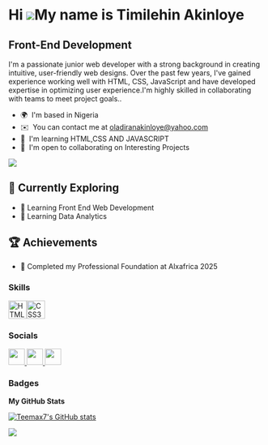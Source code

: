 Hi ![]([https://user-images.githubusercontent.com/18350557/176309783-0785949b-9127-417c-8b55-ab5a4333674e.gif](https://www.google.com/imgres?q=front%20end%20engineer&imgurl=https%3A%2F%2Fc76c7bbc41.mjedge.net%2Fwp-content%2Fuploads%2Ftc%2F2022%2F07%2FFrontend-1024x535.jpg&imgrefurl=https%3A%2F%2Ftechcabal.com%2F2022%2F07%2F08%2Ffrontend-backend-fullstack-acloud-engineering-mean%2F&docid=_xJ7mkNShI9CVM&tbnid=Sa2UB6JEKsxUIM&vet=12ahUKEwic_uaX34qNAxWjd2wGHYvYGy4QM3oFCIkBEAA..i&w=1024&h=535&hcb=2&ved=2ahUKEwic_uaX34qNAxWjd2wGHYvYGy4QM3oFCIkBEAA))My name is Timilehin Akinloye
==========================================================================================================================================

Front-End Development
---------------------

I'm a passionate junior web developer with a strong background in creating intuitive, user-friendly web designs. Over the past few years, I've gained experience working well with HTML, CSS, JavaScript and have developed expertise in optimizing user experience.I'm highly skilled in collaborating with teams to meet project goals..

* 🌍  I'm based in Nigeria
* ✉️  You can contact me at [oladiranakinloye@yahoo.com](mailto:oladiranakinloye@yahoo.com)
* 🧠  I'm learning HTML,CSS AND JAVASCRIPT
* 🤝  I'm open to collaborating on Interesting Projects

<a href="https://www.x.com/Teemilexy7" target="_blank" rel="noreferrer"><img
src="https://img.shields.io/twitter/follow/Teemilexy7?logo=twitter&style=for-the-badge&color=0891b2&labelColor=1c1917"
/></a>

## 🌱 Currently Exploring

- 🚀 Learning Front End Web Development
- 🚀 Learning Data Analytics
  

 ## 🏆 Achievements

- 🌟 Completed my Professional Foundation at Alxafrica 2025

### Skills


<p align="left">
<a href="https://developer.mozilla.org/en-US/docs/Glossary/HTML5" target="_blank" rel="noreferrer"><img src="https://raw.githubusercontent.com/danielcranney/readme-generator/main/public/icons/skills/html5-colored.svg" width="36" height="36" alt="HTML5" /></a><a href="https://www.w3.org/TR/CSS/#css" target="_blank" rel="noreferrer"><img src="https://raw.githubusercontent.com/danielcranney/readme-generator/main/public/icons/skills/css3-colored.svg" width="36" height="36" alt="CSS3" /></a>
</p>


### Socials

<p align="left"> <a href="https://www.github.com/Teemax7" target="_blank" rel="noreferrer"> <picture> <source media="(prefers-color-scheme: dark)" srcset="https://raw.githubusercontent.com/danielcranney/readme-generator/main/public/icons/socials/github-dark.svg" /> <source media="(prefers-color-scheme: light)" srcset="https://raw.githubusercontent.com/danielcranney/readme-generator/main/public/icons/socials/github.svg" /> <img src="https://raw.githubusercontent.com/danielcranney/readme-generator/main/public/icons/socials/github.svg" width="32" height="32" /> </picture> </a> <a href="https://www.linkedin.com/in/akinloye-timilehin-694855204" target="_blank" rel="noreferrer"> <picture> <source media="(prefers-color-scheme: dark)" srcset="https://raw.githubusercontent.com/danielcranney/readme-generator/main/public/icons/socials/linkedin-dark.svg" /> <source media="(prefers-color-scheme: light)" srcset="https://raw.githubusercontent.com/danielcranney/readme-generator/main/public/icons/socials/linkedin.svg" /> <img src="https://raw.githubusercontent.com/danielcranney/readme-generator/main/public/icons/socials/linkedin.svg" width="32" height="32" /> </picture> </a> <a href="https://www.x.com/Teemilexy7" target="_blank" rel="noreferrer"> <picture> <source media="(prefers-color-scheme: dark)" srcset="https://raw.githubusercontent.com/danielcranney/readme-generator/main/public/icons/socials/twitter-dark.svg" /> <source media="(prefers-color-scheme: light)" srcset="https://raw.githubusercontent.com/danielcranney/readme-generator/main/public/icons/socials/twitter.svg" /> <img src="https://raw.githubusercontent.com/danielcranney/readme-generator/main/public/icons/socials/twitter.svg" width="32" height="32" /> </picture> </a></p>

### Badges

<b>My GitHub Stats</b>

<a href="http://www.github.com/Teemax7"><img src="https://github-readme-stats.vercel.app/api?username=Teemax7&show_icons=true&hide=&count_private=true&title_color=0891b2&text_color=ffffff&icon_color=0891b2&bg_color=1c1917&hide_border=true&show_icons=true" alt="Teemax7's GitHub stats" /></a>

<a href="http://www.github.com/Teemax7"><img src="https://github-readme-streak-stats.herokuapp.com/?user=Teemax7&stroke=ffffff&background=1c1917&ring=0891b2&fire=0891b2&currStreakNum=ffffff&currStreakLabel=0891b2&sideNums=ffffff&sideLabels=ffffff&dates=ffffff&hide_border=true" /></a>
